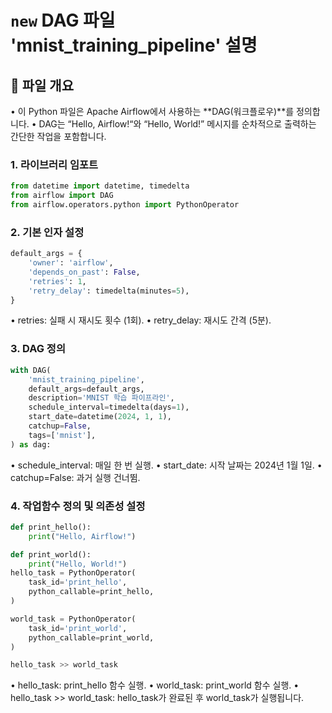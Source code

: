 # `new` DAG 파일 'mnist_training_pipeline' 설명

## 📌 파일 개요
•	이 Python 파일은 Apache Airflow에서 사용하는 **DAG(워크플로우)**를 정의합니다.
•	DAG는 “Hello, Airflow!“와 “Hello, World!” 메시지를 순차적으로 출력하는 간단한 작업을 포함합니다.

### 1. 라이브러리 임포트
```python
from datetime import datetime, timedelta
from airflow import DAG
from airflow.operators.python import PythonOperator
```

### 2. 기본 인자 설정
```python
default_args = {
    'owner': 'airflow',
    'depends_on_past': False,
    'retries': 1,
    'retry_delay': timedelta(minutes=5),
}
```

•	retries: 실패 시 재시도 횟수 (1회).
•	retry_delay: 재시도 간격 (5분).

### 3. DAG 정의
```python
with DAG(
    'mnist_training_pipeline',
    default_args=default_args,
    description='MNIST 학습 파이프라인',
    schedule_interval=timedelta(days=1),
    start_date=datetime(2024, 1, 1),
    catchup=False,
    tags=['mnist'],
) as dag:
```
•	schedule_interval: 매일 한 번 실행.
•	start_date: 시작 날짜는 2024년 1월 1일.
•	catchup=False: 과거 실행 건너뜀.

### 4. 작업함수 정의 및 의존성 설정
```python
def print_hello():
    print("Hello, Airflow!")

def print_world():
    print("Hello, World!")
hello_task = PythonOperator(
    task_id='print_hello',
    python_callable=print_hello,
)

world_task = PythonOperator(
    task_id='print_world',
    python_callable=print_world,
)

hello_task >> world_task
```
•	hello_task: print_hello 함수 실행.
•	world_task: print_world 함수 실행.
•	hello_task >> world_task: hello_task가 완료된 후 world_task가 실행됩니다.
